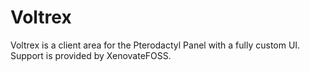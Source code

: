 # Voltrex

Voltrex is a client area for the Pterodactyl Panel with a fully custom UI.
Support is provided by XenovateFOSS.

